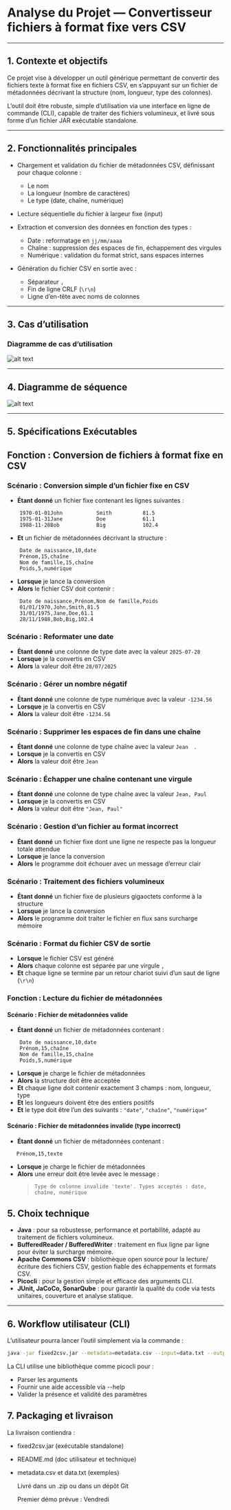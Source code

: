 # Analyse du Projet — Convertisseur fichiers à format fixe vers CSV

---

## 1. Contexte et objectifs

Ce projet vise à développer un outil générique permettant de convertir des fichiers texte à format fixe en fichiers CSV, en s’appuyant sur un fichier de métadonnées décrivant la structure (nom, longueur, type des colonnes).

L’outil doit être robuste, simple d’utilisation via une interface en ligne de commande (CLI), capable de traiter des fichiers volumineux, et livré sous forme d’un fichier JAR exécutable standalone.

---

## 2. Fonctionnalités principales

- Chargement et validation du fichier de métadonnées CSV, définissant pour chaque colonne :

  - Le nom
  - La longueur (nombre de caractères)
  - Le type (date, chaîne, numérique)

- Lecture séquentielle du fichier à largeur fixe (input)
- Extraction et conversion des données en fonction des types :

  - Date : reformatage en `jj/mm/aaaa`
  - Chaîne : suppression des espaces de fin, échappement des virgules
  - Numérique : validation du format strict, sans espaces internes

- Génération du fichier CSV en sortie avec :
  - Séparateur `,`
  - Fin de ligne CRLF (`\r\n`)
  - Ligne d’en-tête avec noms de colonnes

---

## 3. Cas d’utilisation

### Diagramme de cas d’utilisation

![alt text](https://github.com/nguyentuan132/exercice-tech-fffc/blob/tuan-fffc/docs/images/usecase%20.svg)

---

## 4. Diagramme de séquence

![alt text](https://github.com/nguyentuan132/exercice-tech-fffc/blob/tuan-fffc/docs/images/diagram_sequence.svg)

---

## 5. Spécifications Exécutables

## Fonction : Conversion de fichiers à format fixe en CSV

### Scénario : Conversion simple d’un fichier fixe en CSV

- **Étant donné** un fichier fixe contenant les lignes suivantes :

```
    1970-01-01John           Smith          81.5
    1975-01-31Jane           Doe            61.1
    1988-11-28Bob            Big            102.4
```

- **Et** un fichier de métadonnées décrivant la structure :

```
    Date de naissance,10,date
    Prénom,15,chaîne
    Nom de famille,15,chaîne
    Poids,5,numérique
```

- **Lorsque** je lance la conversion
- **Alors** le fichier CSV doit contenir :

```
    Date de naissance,Prénom,Nom de famille,Poids
    01/01/1970,John,Smith,81.5
    31/01/1975,Jane,Doe,61.1
    28/11/1988,Bob,Big,102.4
```

### Scénario : Reformater une date

- **Étant donné** une colonne de type date avec la valeur `2025-07-28`
- **Lorsque** je la convertis en CSV
- **Alors** la valeur doit être `28/07/2025`

### Scénario : Gérer un nombre négatif

- **Étant donné** une colonne de type numérique avec la valeur `-1234.56`
- **Lorsque** je la convertis en CSV
- **Alors** la valeur doit être `-1234.56`

### Scénario : Supprimer les espaces de fin dans une chaîne

- **Étant donné** une colonne de type chaîne avec la valeur `Jean  `.
- **Lorsque** je la convertis en CSV
- **Alors** la valeur doit être `Jean`

### Scénario : Échapper une chaîne contenant une virgule

- **Étant donné** une colonne de type chaîne avec la valeur `Jean, Paul`
- **Lorsque** je la convertis en CSV
- **Alors** la valeur doit être `"Jean, Paul"`

### Scénario : Gestion d’un fichier au format incorrect

- **Étant donné** un fichier fixe dont une ligne ne respecte pas la longueur totale attendue
- **Lorsque** je lance la conversion
- **Alors** le programme doit échouer avec un message d’erreur clair

### Scénario : Traitement des fichiers volumineux

- **Étant donné** un fichier fixe de plusieurs gigaoctets conforme à la structure
- **Lorsque** je lance la conversion
- **Alors** le programme doit traiter le fichier en flux sans surcharge mémoire

### Scénario : Format du fichier CSV de sortie

- **Lorsque** le fichier CSV est généré
- **Alors** chaque colonne est séparée par une virgule `,`
- **Et** chaque ligne se termine par un retour chariot suivi d’un saut de ligne (`\r\n`)

### Fonction : Lecture du fichier de métadonnées

#### Scénario : Fichier de métadonnées valide

- **Étant donné** un fichier de métadonnées contenant :

```
    Date de naissance,10,date
    Prénom,15,chaîne
    Nom de famille,15,chaîne
    Poids,5,numérique
```

- **Lorsque** je charge le fichier de métadonnées
- **Alors** la structure doit être acceptée
- **Et** chaque ligne doit contenir exactement 3 champs : nom, longueur, type
- **Et** les longueurs doivent être des entiers positifs
- **Et** le type doit être l’un des suivants : `"date"`, `"chaîne"`, `"numérique"`

#### Scénario : Fichier de métadonnées invalide (type incorrect)

- **Étant donné** un fichier de métadonnées contenant :

```
   Prénom,15,texte
```

- **Lorsque** je charge le fichier de métadonnées
- **Alors** une erreur doit être levée avec le message :
  > `Type de colonne invalide 'texte'. Types acceptés : date, chaîne, numérique`

## 5. Choix technique

- **Java** : pour sa robustesse, performance et portabilité, adapté au traitement de fichiers volumineux.
- **BufferedReader / BufferedWriter** : traitement en flux ligne par ligne pour éviter la surcharge mémoire.
- **Apache Commons CSV** : bibliothèque open source pour la lecture/écriture des fichiers CSV, gestion fiable des échappements et formats CSV.
- **Picocli** : pour la gestion simple et efficace des arguments CLI.
- **JUnit, JaCoCo, SonarQube** : pour garantir la qualité du code via tests unitaires, couverture et analyse statique.

---

## 6. Workflow utilisateur (CLI)

L’utilisateur pourra lancer l’outil simplement via la commande :

```bash
java -jar fixed2csv.jar --metadata=metadata.csv --input=data.txt --output=output.csv
```

La CLI utilise une bibliothèque comme picocli pour :

- Parser les arguments
- Fournir une aide accessible via --help
- Valider la présence et validité des paramètres

## 7. Packaging et livraison

La livraison contiendra :

- fixed2csv.jar (exécutable standalone)
- README.md (doc utilisateur et technique)
- metadata.csv et data.txt (exemples)
  
  Livré dans un .zip ou dans un dépôt Git

  Premier démo prévue : Vendredi
